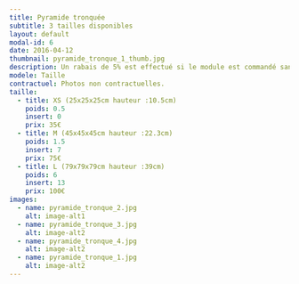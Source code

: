 ```yaml
---
title: Pyramide tronquée
subtitle: 3 tailles disponibles
layout: default
modal-id: 6
date: 2016-04-12
thumbnail: pyramide_tronque_1_thumb.jpg
description: Un rabais de 5% est effectué si le module est commandé sans inserts.
modele: Taille
contractuel: Photos non contractuelles.
taille:
  - title: XS (25x25x25cm hauteur :10.5cm)
    poids: 0.5
    insert: 0
    prix: 35€
  - title: M (45x45x45cm hauteur :22.3cm)
    poids: 1.5
    insert: 7
    prix: 75€
  - title: L (79x79x79cm hauteur :39cm)
    poids: 6
    insert: 13
    prix: 100€
images:
  - name: pyramide_tronque_2.jpg
    alt: image-alt1
  - name: pyramide_tronque_3.jpg
    alt: image-alt2
  - name: pyramide_tronque_4.jpg
    alt: image-alt2
  - name: pyramide_tronque_1.jpg
    alt: image-alt2
---
```

